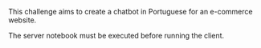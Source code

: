 This challenge aims to create a chatbot in Portuguese for an e-commerce website.

The server notebook must be executed before running the client.